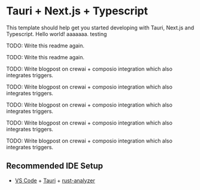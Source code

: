 # Tauri + Next.js + Typescript

This template should help get you started developing with Tauri, Next.js and Typescript. Hello world! aaaaaaa. testing

TODO: Write this readme again.

TODO: Write this readme again.

TODO: Write blogpost on crewai + composio integration which also integrates triggers.


TODO: Write blogpost on crewai + composio integration which also integrates triggers.

TODO: Write blogpost on crewai + composio integration which also integrates triggers.

TODO: Write blogpost on crewai + composio integration which also integrates triggers.

TODO: Write blogpost on crewai + composio integration which also integrates triggers.

## Recommended IDE Setup

- [VS Code](https://code.visualstudio.com/) + [Tauri](https://marketplace.visualstudio.com/items?itemName=tauri-apps.tauri-vscode) + [rust-analyzer](https://marketplace.visualstudio.com/items?itemName=rust-lang.rust-analyzer)
